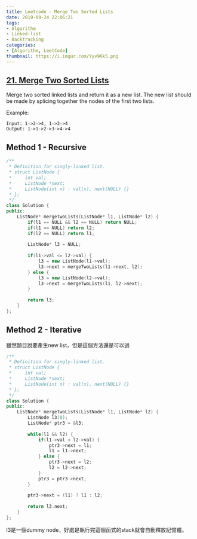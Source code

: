 ```yaml
---
title: Leetcode - Merge Two Sorted Lists
date: 2019-09-24 22:06:21
tags:
- Algorithm
- Linked-list
- Backtracking
categories:
- [Algorithm, LeetCode]
thumbnail: https://i.imgur.com/Yyv9Kk5.png
---
```


## [21. Merge Two Sorted Lists](https://leetcode.com/problems/merge-two-sorted-lists/)

Merge two sorted linked lists and return it as a new list. The new list should be made by splicing together the nodes of the first two lists.

Example:

```
Input: 1->2->4, 1->3->4
Output: 1->1->2->3->4->4
```



<!-- more -->

## Method 1 - Recursive

```cpp
/**
 * Definition for singly-linked list.
 * struct ListNode {
 *     int val;
 *     ListNode *next;
 *     ListNode(int x) : val(x), next(NULL) {}
 * };
 */
class Solution {
public:
    ListNode* mergeTwoLists(ListNode* l1, ListNode* l2) {
        if(l1 == NULL && l2 == NULL) return NULL;
        if(l1 == NULL) return l2;
        if(l2 == NULL) return l1;
        
        ListNode* l3 = NULL;
        
        if(l1->val <= l2->val) {
            l3 = new ListNode(l1->val);
            l3->next = mergeTwoLists(l1->next, l2);
        } else {
            l3 = new ListNode(l2->val);
            l3->next = mergeTwoLists(l1, l2->next);
        }
        
        return l3;
    }
};
```


## Method 2 - Iterative

雖然題目說要產生new list，但是這個方法還是可以過

```cpp
/**
 * Definition for singly-linked list.
 * struct ListNode {
 *     int val;
 *     ListNode *next;
 *     ListNode(int x) : val(x), next(NULL) {}
 * };
 */
class Solution {
public:
    ListNode* mergeTwoLists(ListNode* l1, ListNode* l2) {        
        ListNode l3(0);
        ListNode* ptr3 = &l3;
          
        while(l1 && l2) {
            if(l1->val < l2->val) {
                ptr3->next = l1;
                l1 = l1->next;
            } else {
                ptr3->next = l2;
                l2 = l2->next;
            }
            ptr3 = ptr3->next;
        }
        
        ptr3->next = (l1) ? l1 : l2;
        
        return l3.next;
    }
};
```

l3是一個dummy node，好處是執行完這個函式的stack就會自動釋放記憶體。